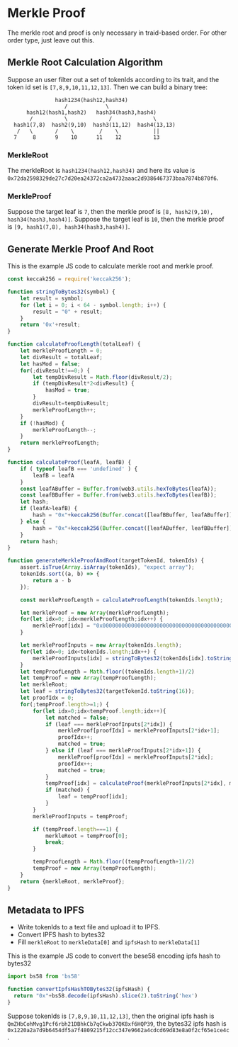 # Merkle Proof

The merkle root and proof is only necessary in traid-based order. For other order type, just leave out this.

## Merkle Root Calculation Algorithm

Suppose an user filter out a set of tokenIds according to its trait, and the token id set is `[7,8,9,10,11,12,13]`. Then we can build a binary tree:

```
               hash1234(hash12,hash34)
                  /            \
      hash12(hash1,hash2)   hash34(hash3,hash4)
       /          \             /             \
  hash1(7,8)  hash2(9,10)  hash3(11,12)  hash4(13,13)
   /   \       /    \        /    \           ||
  7     8      9    10      11    12          13 

```

### MerkleRoot

The merkleRoot is `hash1234(hash12,hash34)` and here its value is `0x72da2598329de27c7d20ea24372ca2a4732aaac2d9386467373baa7874b870f6`.

### MerkleProof

Suppose the target leaf is `7`, then the merkle proof is `[8, hash2(9,10), hash34(hash3,hash4)]`. Suppose the target leaf is `10`, then the merkle proof is `[9, hash1(7,8), hash34(hash3,hash4)]`.

## Generate Merkle Proof And Root

This is the example JS code to calculate merkle root and merkle proof.

```js
const keccak256 = require('keccak256');

function stringToBytes32(symbol) {
    let result = symbol;
    for (let i = 0; i < 64 - symbol.length; i++) {
        result = "0" + result;
    }
    return '0x'+result;
}

function calculateProofLength(totalLeaf) {
    let merkleProofLength = 0;
    let divResult = totalLeaf;
    let hasMod = false;
    for(;divResult!==0;) {
        let tempDivResult = Math.floor(divResult/2);
        if (tempDivResult*2<divResult) {
            hasMod = true;
        }
        divResult=tempDivResult;
        merkleProofLength++;
    }
    if (!hasMod) {
        merkleProofLength--;
    }
    return merkleProofLength;
}

function calculateProof(leafA, leafB) {
    if ( typeof leafB === 'undefined' ) {
        leafB = leafA
    }
    const leafABuffer = Buffer.from(web3.utils.hexToBytes(leafA));
    const leafBBuffer = Buffer.from(web3.utils.hexToBytes(leafB));
    let hash;
    if (leafA>leafB) {
        hash = "0x"+keccak256(Buffer.concat([leafBBuffer, leafABuffer])).toString('hex');
    } else {
        hash = "0x"+keccak256(Buffer.concat([leafABuffer, leafBBuffer])).toString('hex');
    }
    return hash;
}

function generateMerkleProofAndRoot(targetTokenId, tokenIds) {
    assert.isTrue(Array.isArray(tokenIds), "expect array");
    tokenIds.sort((a, b) => {
        return a - b
    });

    const merkleProofLength = calculateProofLength(tokenIds.length);

    let merkleProof = new Array(merkleProofLength);
    for(let idx=0; idx<merkleProofLength;idx++) {
        merkleProof[idx] = "0x0000000000000000000000000000000000000000000000000000000000000000"
    }

    let merkleProofInputs = new Array(tokenIds.length);
    for(let idx=0; idx<tokenIds.length;idx++) {
        merkleProofInputs[idx] = stringToBytes32(tokenIds[idx].toString(16))
    }
    let tempProofLength = Math.floor((tokenIds.length+1)/2)
    let tempProof = new Array(tempProofLength);
    let merkleRoot;
    let leaf = stringToBytes32(targetTokenId.toString(16));
    let proofIdx = 0;
    for(;tempProof.length>=1;) {
        for(let idx=0;idx<tempProof.length;idx++){
            let matched = false;
            if (leaf === merkleProofInputs[2*idx]) {
                merkleProof[proofIdx] = merkleProofInputs[2*idx+1];
                proofIdx++;
                matched = true;
            } else if (leaf === merkleProofInputs[2*idx+1]) {
                merkleProof[proofIdx] = merkleProofInputs[2*idx];
                proofIdx++;
                matched = true;
            }
            tempProof[idx] = calculateProof(merkleProofInputs[2*idx], merkleProofInputs[2*idx+1]);
            if (matched) {
                leaf = tempProof[idx];
            }
        }
        merkleProofInputs = tempProof;

        if (tempProof.length===1) {
            merkleRoot = tempProof[0];
            break;
        }

        tempProofLength = Math.floor((tempProofLength+1)/2)
        tempProof = new Array(tempProofLength);
    }
    return {merkleRoot, merkleProof};
}
```

## Metadata to IPFS

- Write tokenIds to a text file and upload it to IPFS. 
- Convert IPFS hash to bytes32
- Fill `merkleRoot` to `merkleData[0]` and `ipfsHash` to `merkleData[1]`

This is the example JS code to convert the bese58 encoding ipfs hash to bytes32
```js
import bs58 from 'bs58'

function convertIpfsHashTOBytes32(ipfsHash) {
  return "0x"+bs58.decode(ipfsHash).slice(2).toString('hex')
}
```

Suppose tokenIds is `[7,8,9,10,11,12,13]`, then the original ipfs hash is `QmZHbCohMvg1Pcf6rbh21DBhkCb7qCkwb37QK8xf6HQP39`, the bytes32 ipfs hash is `0x1220a2a7d9b6454df5a7f4809215f12cc347e9662a4cdcd69d83e8a0f2cf65e1ce4c`.
